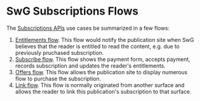 <!---
Copyright 2018 The Subscribe with Google Authors. All Rights Reserved.

Licensed under the Apache License, Version 2.0 (the "License");
you may not use this file except in compliance with the License.
You may obtain a copy of the License at

     http://www.apache.org/licenses/LICENSE-2.0

Unless required by applicable law or agreed to in writing, software
distributed under the License is distributed on an "AS-IS" BASIS,
WITHOUT WARRANTIES OR CONDITIONS OF ANY KIND, either express or implied.
See the License for the specific language governing permissions and
limitations under the License.
-->

# SwG Subscriptions Flows

The [Subscriptions APIs](../core-apis.md) use cases be summarized in a few flows:

1. [Entitlements flow](../entitlements-flow.md). This flow would notify the publication site when SwG believes that the reader is entitled to read the content, e.g. due to previously pruchased subscription.
2. [Subscribe flow](../subscribe-flow.md). This flow shows the payment form, accepts payment, records subscription and updates the reader's entitlements.
3. [Offers flow](../offers-flow.md). This flow allows the publication site to display numerous flow to purchase the subscription.
4. [Link flow](../link-flow.md). This flow is normally originated from another surface and allows the reader to link this publication's subscription to that surface.
